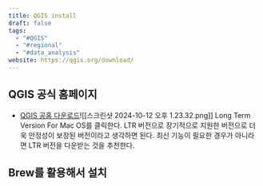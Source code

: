 ```yaml
---
title: QGIS install
draft: false
tags:
  - "#QGIS"
  - "#regional"
  - "#data_analysis"
website: https://qgis.org/download/
---
```

## QGIS 공식 홈페이지
- [QGIS 공홈 다운로드](https://qgis.org/download/)![[스크린샷 2024-10-12 오후 1.23.32.png]]
Long Term Version For Mac OS를 클릭한다. LTR 버전으로 장기적으로 지원한 버전으로 더욱 안정성이 보장된 버전이라고 생각하면 된다. 최신 기능이 필요한 경우가 아니라면 LTR 버전을 다운받는 것을 추천한다.

## Brew를 활용해서 설치
